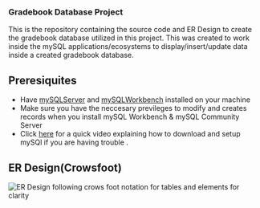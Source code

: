 ### Gradebook Database Project

This is the repository containing the source code and ER Design to create the gradebook database utilized in this project. This was created to work inside the mySQL applications/ecosystems to display/insert/update data inside a created gradebook database.

## Preresiquites
* Have [mySQLServer](https://dev.mysql.com/downloads/mysql/) and [mySQLWorkbench](https://dev.mysql.com/downloads/installer/) installed on your machine 
* Make sure you have the neccesary previleges to modify and creates records when you install mySQL Workbench & mySQL Community Server
* Click [here](https://www.youtube.com/watch?v=u96rVINbAUI) for a quick video explaining how to download and setup mySQl if you are having trouble . 

## ER Design(Crowsfoot)
![ER Design following crows foot notation for tables and elements for clarity](https://user-images.githubusercontent.com/75331597/232339161-fa962dae-1532-4cdd-b7ac-5d10e795a7fc.png)
